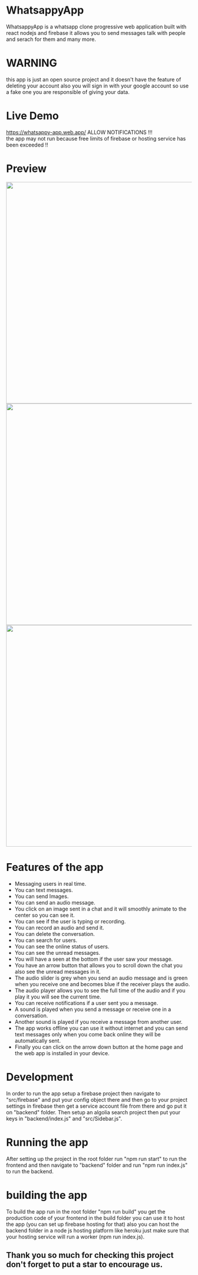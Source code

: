 # WhatsappyApp
WhatsappyApp is a whatsapp clone progressive web application built with react nodejs and firebase
it allows you to send messages talk with people and serach for them and many more.  
# WARNING 
this app is just an open source project and it doesn't have the feature of deleting your account also you will sign in with your google account so use a fake one you are responsible of giving your data.

# Live Demo
https://whatsappy-app.web.app/  ALLOW NOTIFICATIONS !!!  
the app may not run because free limits of firebase or hosting service has been exceeded !!  

# Preview
  <img src="https://github.com/aladinyo/WhatsappyApp/blob/main/preview1.png" width="600">
  <img src="https://github.com/aladinyo/WhatsappyApp/blob/main/preview2.png" width="600">
  <img src="https://github.com/aladinyo/WhatsappyApp/blob/main/preview3.png" width="600">

# Features of the app
* Messaging users in real time.
* You can text messages.
* You can send Images.
* You can send an audio message.
* You click on an image sent in a chat and it will smoothly animate to the center so you can see it.
* You can see if the user is typing or recording.
* You can record an audio and send it.
* You can delete the conversation.
* You can search for users.
* You can see the online status of users.
* You can see the unread messages.
* You will have a seen at the bottom if the user saw your message.
* You have an arrow button that allows you to scroll down the chat you also see the unread messages in it.
* The audio slider is grey when you send an audio message and is green when you receive one and becomes blue if the receiver plays the audio.
* The audio player allows you to see the full time of the audio and if you play it you will see the current time.
* You can receive notifications if a user sent you a message.
* A sound is played when you send a message or receive one in a conversation.
* Another sound is played if you receive a message from another user.
* The app works offline you can use it without internet and you can send text messages only when you come back online they will be automatically sent.
* Finally you can click on the arrow down button at the home page and the web app is installed in your device.

# Development
In order to run the app setup a firebase project then navigate to "src/firebase" and put your config object there and then go to your project settings in firebase then get a service account file from there and go put it on "backend" folder.
Then setup an algolia search project then put your keys in "backend/index.js" and "src/Sidebar.js".
# Running the app
After setting up the project in the root folder run "npm run start" to run the frontend and then navigate to "backend" folder and run "npm run index.js" to run the backend.
# building the app
To build the app run in the root folder "npm run build" you get the production code of your frontend in the build folder you can use it to host the app (you can set up firebase hosting for that) also you can host the backend folder in a node js hosting platform like heroku just make sure that your hosting service will run a worker (npm run index.js).

## Thank you so much for checking this project don't forget to put a star to encourage us.

